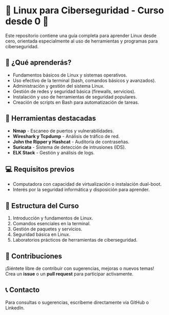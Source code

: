 
# 🚀 Linux para Ciberseguridad - Curso desde 0 🐧

Este repositorio contiene una guía completa para aprender Linux desde cero, orientada especialmente al uso de herramientas y programas para ciberseguridad.

## 📖 ¿Qué aprenderás?
- Fundamentos básicos de Linux y sistemas operativos.
- Uso efectivo de la terminal (bash, comandos básicos y avanzados).
- Administración y gestión del sistema Linux.
- Gestión de redes y seguridad básica (firewalls, servicios).
- Instalación y uso de herramientas de seguridad populares.
- Creación de scripts en Bash para automatización de tareas.

## 🔧 Herramientas destacadas
- **Nmap** - Escaneo de puertos y vulnerabilidades.
- **Wireshark y Tcpdump** - Análisis de tráfico de red.
- **John the Ripper y Hashcat** - Auditoría de contraseñas.
- **Suricata** - Sistema de detección de intrusiones (IDS).
- **ELK Stack** - Gestión y análisis de logs.

## 💻 Requisitos previos
- Computadora con capacidad de virtualización o instalación dual-boot.
- Interés por la seguridad informática y disposición para aprender.

## 📂 Estructura del Curso
1. Introducción y fundamentos de Linux.
2. Comandos esenciales en la terminal.
3. Gestión de paquetes y servicios.
4. Seguridad básica en Linux.
5. Laboratorios prácticos de herramientas de ciberseguridad.

## 📝 Contribuciones
¡Siéntete libre de contribuir con sugerencias, mejoras o nuevos temas!  
Crea un **issue** o un **pull request** para participar activamente.

## 📞 Contacto
Para consultas o sugerencias, escríbeme directamente vía GitHub o LinkedIn.
